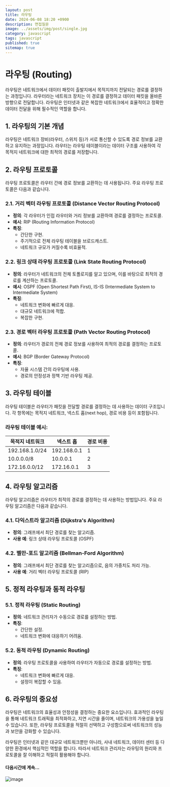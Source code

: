 ```yaml
---
layout: post
title: 라우팅
date: 2024-06-08 18:20 +0900
description: 면접질문
image: ../assets/img/post/single.jpg
category: javascript
tags: javascript 
published: true
sitemap: true
---
```



# 라우팅 (Routing)

라우팅은 네트워크에서 데이터 패킷이 출발지에서 목적지까지 전달되는 경로를 결정하는 과정입니다. 라우터라는 네트워크 장치는 이 경로를 결정하고 데이터 패킷을 올바른 방향으로 전달합니다. 라우팅은 인터넷과 같은 복잡한 네트워크에서 효율적이고 정확한 데이터 전달을 위해 필수적인 역할을 합니다.

## 1. 라우팅의 기본 개념
라우팅은 네트워크 장비(라우터, 스위치 등)가 서로 통신할 수 있도록 경로 정보를 교환하고 유지하는 과정입니다. 라우터는 라우팅 테이블이라는 데이터 구조를 사용하여 각 목적지 네트워크에 대한 최적의 경로를 저장합니다.

## 2. 라우팅 프로토콜
라우팅 프로토콜은 라우터 간에 경로 정보를 교환하는 데 사용됩니다. 주요 라우팅 프로토콜은 다음과 같습니다.

### 2.1. 거리 벡터 라우팅 프로토콜 (Distance Vector Routing Protocol)
- **정의**: 각 라우터가 인접 라우터와 거리 정보를 교환하여 경로를 결정하는 프로토콜.
- **예시**: RIP (Routing Information Protocol)
- **특징**:
  - 간단한 구현.
  - 주기적으로 전체 라우팅 테이블을 브로드캐스트.
  - 네트워크 규모가 커질수록 비효율적.

### 2.2. 링크 상태 라우팅 프로토콜 (Link State Routing Protocol)
- **정의**: 라우터가 네트워크의 전체 토폴로지를 알고 있으며, 이를 바탕으로 최적의 경로를 계산하는 프로토콜.
- **예시**: OSPF (Open Shortest Path First), IS-IS (Intermediate System to Intermediate System)
- **특징**:
  - 네트워크 변화에 빠르게 대응.
  - 대규모 네트워크에 적합.
  - 복잡한 구현.

### 2.3. 경로 벡터 라우팅 프로토콜 (Path Vector Routing Protocol)
- **정의**: 라우터가 경로의 전체 경로 정보를 사용하여 최적의 경로를 결정하는 프로토콜.
- **예시**: BGP (Border Gateway Protocol)
- **특징**:
  - 자율 시스템 간의 라우팅에 사용.
  - 경로의 안정성과 정책 기반 라우팅 제공.

## 3. 라우팅 테이블
라우팅 테이블은 라우터가 패킷을 전달할 경로를 결정하는 데 사용하는 데이터 구조입니다. 각 항목에는 목적지 네트워크, 넥스트 홉(next hop), 경로 비용 등이 포함됩니다.

### 라우팅 테이블 예시:
| 목적지 네트워크 | 넥스트 홉 | 경로 비용 |
|----------------|----------|----------|
| 192.168.1.0/24 | 192.168.0.1 | 1        |
| 10.0.0.0/8     | 10.0.0.1    | 2        |
| 172.16.0.0/12  | 172.16.0.1  | 3        |

## 4. 라우팅 알고리즘
라우팅 알고리즘은 라우터가 최적의 경로를 결정하는 데 사용하는 방법입니다. 주요 라우팅 알고리즘은 다음과 같습니다.

### 4.1. 다익스트라 알고리즘 (Dijkstra's Algorithm)
- **정의**: 그래프에서 최단 경로를 찾는 알고리즘.
- **사용 예**: 링크 상태 라우팅 프로토콜 (OSPF)

### 4.2. 벨만-포드 알고리즘 (Bellman-Ford Algorithm)
- **정의**: 그래프에서 최단 경로를 찾는 알고리즘으로, 음의 가중치도 처리 가능.
- **사용 예**: 거리 벡터 라우팅 프로토콜 (RIP)

## 5. 정적 라우팅과 동적 라우팅
### 5.1. 정적 라우팅 (Static Routing)
- **정의**: 네트워크 관리자가 수동으로 경로를 설정하는 방법.
- **특징**:
  - 간단한 설정.
  - 네트워크 변화에 대응하기 어려움.

### 5.2. 동적 라우팅 (Dynamic Routing)
- **정의**: 라우팅 프로토콜을 사용하여 라우터가 자동으로 경로를 설정하는 방법.
- **특징**:
  - 네트워크 변화에 빠르게 대응.
  - 설정이 복잡할 수 있음.

## 6. 라우팅의 중요성
라우팅은 네트워크의 효율성과 안정성을 결정하는 중요한 요소입니다. 효과적인 라우팅을 통해 네트워크 트래픽을 최적화하고, 지연 시간을 줄이며, 네트워크의 가용성을 높일 수 있습니다. 또한, 라우팅 프로토콜을 적절히 선택하고 구성함으로써 네트워크의 성능과 보안을 강화할 수 있습니다.

라우팅은 인터넷과 같은 대규모 네트워크뿐만 아니라, 사내 네트워크, 데이터 센터 등 다양한 환경에서 핵심적인 역할을 합니다. 따라서 네트워크 관리자는 라우팅의 원리와 프로토콜을 잘 이해하고 적절히 활용해야 합니다.


#### 다음시간에 계속...
![image](https://github.com/nicejmp1/nicejmp1.github.io/assets/163364733/90a41f22-19d3-4d17-b649-016d5880fa98)